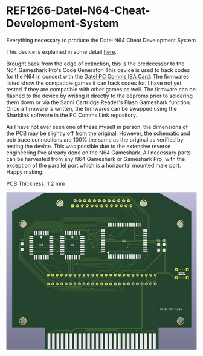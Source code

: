 # REF1266-Datel-N64-Cheat-Development-System
Everything necessary to produce the Datel N64 Cheat Development System

This device is explained in some detail [here](https://www.nesworld.com/n64-dateltrainercart.php).

Brought back from the edge of extinction, this is the predecessor to the N64 Gameshark Pro's Code Generator. This device is used to hack codes for the N64 in concert with the [Datel PC Comms ISA Card](https://github.com/RWeick/REF1190-Datel-PC-Comms-Link-ISA-Card). The firmwares listed show the compatible games it can hack codes for. I have not yet tested if they are compatible with other games as well. The firmware can be flashed to the device by writing it directly to the eeproms prior to soldering them down or via the Sanni Cartridge Reader's Flash Gameshark function. Once a firmware is written, the firmwares can be swapped using the Sharklink software in the PC Comms Link repository.

As I have not ever seen one of these myself in person, the dimensions of the PCB may be slightly off from the original. However, the schematic and pcb trace connections are 100% the same as the original as verified by testing the device. This was possible due to the extensive reverse engineering I've already done on the N64 Gameshark. All necessary parts can be harvested from any N64 Gameshark or Gameshark Pro, with the exception of the parallel port which is a horizontal mounted male port. Happy making.

PCB Thickness: 1.2 mm

![image](https://github.com/RWeick/REF1266-Datel-N64-Cheat-Development-System/blob/main/REF1266.png)
